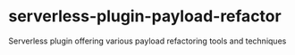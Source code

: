 # serverless-plugin-payload-refactor
Serverless plugin offering various payload refactoring tools and techniques
